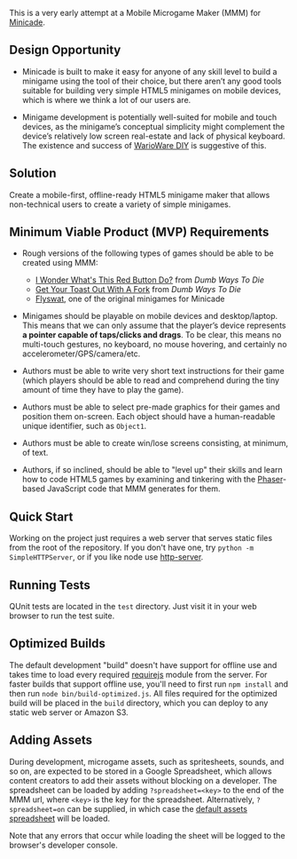 This is a very early attempt at a Mobile Microgame Maker (MMM) for
[Minicade][]. 

## Design Opportunity

* Minicade is built to make it easy for anyone of any skill level
  to build a minigame using the tool of their choice, but there
  aren’t any good tools suitable for building very simple HTML5
  minigames on mobile devices, which is where we think a lot of our 
  users are.

* Minigame development is potentially well-suited for mobile and
  touch devices, as the minigame’s conceptual simplicity might 
  complement the device’s relatively low screen real-estate and
  lack of physical keyboard. The existence and success of
  [WarioWare DIY][] is suggestive of this.

## Solution

Create a mobile-first, offline-ready HTML5 minigame maker that
allows non-technical users to create a variety of simple minigames.

## Minimum Viable Product (MVP) Requirements

* Rough versions of the following types of games should be able to
  be created using MMM:
  * [I Wonder What's This Red Button Do?][button_game] from
    *Dumb Ways To Die*
  * [Get Your Toast Out With A Fork][fork_game] from
    *Dumb Ways To Die*
  * [Flyswat][], one of the original minigames for Minicade

* Minigames should be playable on mobile devices and desktop/laptop.
  This means that we can only assume that the player’s device
  represents **a pointer capable of taps/clicks and drags**. To be
  clear, this means no multi-touch gestures, no keyboard, no mouse
  hovering, and certainly no accelerometer/GPS/camera/etc.

* Authors must be able to write very short text instructions for
  their game (which players should be able to read and comprehend
  during the tiny amount of time they have to play the game).

* Authors must be able to select pre-made graphics for their games
  and position them on-screen. Each object should have a
  human-readable unique identifier, such as `Object1`.

* Authors must be able to create win/lose screens consisting,
  at minimum, of text.

* Authors, if so inclined, should be able to "level up" their
  skills and learn how to code HTML5 games by examining and
  tinkering with the [Phaser][]-based JavaScript code that
  MMM generates for them.

## Quick Start

Working on the project just requires a web server that serves
static files from the root of the repository. If you don't have
one, try `python -m SimpleHTTPServer`, or if you like node use
[http-server][].

## Running Tests

QUnit tests are located in the `test` directory. Just visit it
in your web browser to run the test suite.

## Optimized Builds

The default development "build" doesn't have support for offline
use and takes time to load every required [requirejs][] module
from the server. For faster builds that support offline use, you'll
need to first run `npm install` and then run
`node bin/build-optimized.js`. All files required for the optimized
build will be placed in the `build` directory, which you can deploy
to any static web server or Amazon S3.

## Adding Assets

During development, microgame assets, such as spritesheets, sounds,
and so on, are expected to be stored in a Google Spreadsheet, which 
allows content creators to add their assets without blocking on
a developer. The spreadsheet can be loaded by adding
`?spreadsheet=<key>` to the end of the MMM url, where `<key>` is the
key for the spreadsheet. Alternatively, `?spreadsheet=on` can be
supplied, in which case the [default assets spreadsheet][sheet] will
be loaded.

Note that any errors that occur while loading the sheet will be
logged to the browser's developer console.

<!-- Links -->

  [Minicade]: http://minica.de/
  [WarioWare DIY]: http://en.wikipedia.org/wiki/WarioWare_D.I.Y.
  [button_game]: http://dumbway2sdie.wikia.com/wiki/I_wonder_what%27s_this_red_button_do%3F
  [fork_game]: http://dumbway2sdie.wikia.com/wiki/Get_your_Toast_out_with_a_Fork
  [Flyswat]: https://github.com/toolness/flyswat-minigame
  [Phaser]: http://phaser.io/
  [http-server]: https://www.npmjs.org/package/http-server
  [requirejs]: http://requirejs.org/
  [sheet]: https://docs.google.com/spreadsheets/d/15P3ABqc128s1z4vA2Ln1EdrFTXPxZ8YMaiW1w3o1qgs/edit#gid=0
